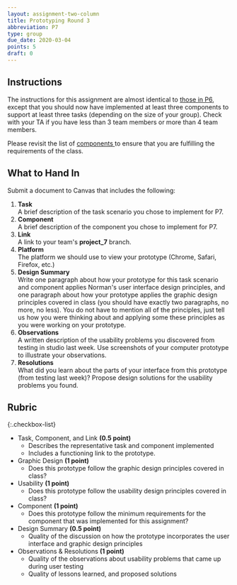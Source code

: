 ```yaml
---
layout: assignment-two-column
title: Prototyping Round 3
abbreviation: P7
type: group
due_date: 2020-03-04
points: 5
draft: 0
---
```


## Instructions
The instructions for this assignment are almost identical to [those in P6](p6), except that you should now have implemented at least three components to support at least three tasks (depending on the size of your group). Check with your TA if you have less than 3 team members or more than 4 team members.

Please revisit the list of <a href="components" class="pj">components <i class="fas fa-link"></i></a> to ensure that you are fulfilling the requirements of the class.

## What to Hand In
Submit a document to Canvas that includes the following:

1. **Task**<br> A brief description of the task scenario you chose to implement for P7.
2. **Component**<br> A brief description of the component you chose to implement for P7.
3. **Link**<br>A link to your team's **project_7** branch. 
4. **Platform**<br>The platform we should use to view your prototype (Chrome, Safari, Firefox, etc.)
5. **Design Summary**<br>Write one paragraph about how your prototype for this task scenario and component applies Norman's user interface design principles, and one paragraph about how your prototype applies the graphic design principles covered in class (you should have exactly two paragraphs, no more, no less). You do not have to mention all of the principles, just tell us how you were thinking about and applying some these principles as you were working on your prototype.
6. **Observations**<br>A written description of the usability problems you discovered from testing in studio last week. Use screenshots of your computer prototype to illustrate your observations.
7. **Resolutions**<br>What did you learn about the parts of your interface from this prototype (from testing last week)? Propose design solutions for the usability problems you found.

## Rubric

{:.checkbox-list}
* Task, Component, and Link **(0.5 point)**
   * Describes the representative task and component implemented
   * Includes a functioning link to the prototype.
* Graphic Design **(1 point)**
   * Does this prototype follow the graphic design principles covered in class?
* Usability **(1 point)**
   * Does this prototype follow the usability design principles covered in class?
* Component **(1 point)**
   * Does this prototype follow the minimum requirements for the component that was implemented for this assignment?
* Design Summary **(0.5 point)**
   * Quality of the discussion on how the prototype incorporates the user interface and graphic design principles
* Observations & Resolutions **(1 point)**
   * Quality of the observations about usability problems that came up during user testing
   * Quality of lessons learned, and proposed solutions